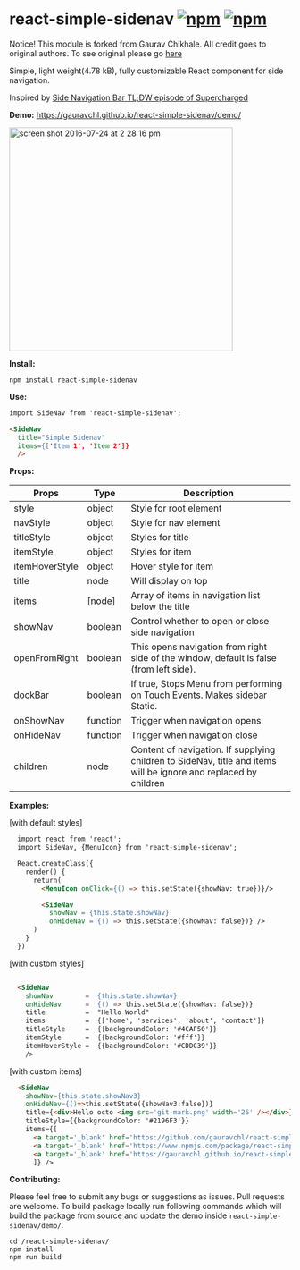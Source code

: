 # react-simple-sidenav [![npm](https://img.shields.io/npm/v/react-simple-sidenav.svg?maxAge=000)](https://www.npmjs.com/package/react-simple-sidenav) [![npm](https://img.shields.io/npm/dm/react-simple-sidenav.svg?maxAge=000)](https://www.npmjs.com/package/react-simple-sidenav)

Notice! This module is forked from Gaurav Chikhale. All credit goes to original authors. To see original please go [here](https://github.com/gauravchl/react-simple-sidenav)

Simple, light weight(4.78 kB), fully customizable React component for side navigation.

Inspired by [Side Navigation Bar TL;DW episode of Supercharged](https://youtu.be/Mhnj3PiPnZw)

**Demo:**  https://gauravchl.github.io/react-simple-sidenav/demo/

<img width="400" alt="screen shot 2016-07-24 at 2 28 16 pm" src="https://cloud.githubusercontent.com/assets/3471415/17082916/f53e196e-51ab-11e6-84bc-9fc36068c42e.png">



**Install:**
```
npm install react-simple-sidenav
```

**Use:**
```html
import SideNav from 'react-simple-sidenav';

<SideNav
  title="Simple Sidenav"
  items={['Item 1', 'Item 2']}
  />
```
**Props:**

Props | Type | Description
------|------ | -------------
style | object | Style for root element
navStyle | object | Style for nav element
titleStyle | object | Styles for title
itemStyle  | object | Styles for item
itemHoverStyle | object | Hover style for item
title      | node | Will display on top
items      | [node] | Array of items in navigation list below the title
showNav | boolean | Control whether to open or close side navigation
openFromRight | boolean | This opens navigation from right side of the window, default is false (from left side).
dockBar | boolean | If true, Stops Menu from performing on Touch Events. Makes sidebar Static.
onShowNav | function | Trigger when navigation opens
onHideNav | function | Trigger when navigation close
children  | node | Content of navigation. If supplying children to SideNav, title and items will be ignore and replaced by children




**Examples:**

[with default styles]

```html
  import react from 'react';
  import SideNav, {MenuIcon} from 'react-simple-sidenav';

  React.createClass({
    render() {
      return(
        <MenuIcon onClick={() => this.setState({showNav: true})}/>

        <SideNav
          showNav = {this.state.showNav}
          onHideNav = {() => this.setState({showNav: false})} />
      )
    }
  })

```

[with custom styles]

```html

  <SideNav
    showNav        =  {this.state.showNav}
    onHideNav      =  {() => this.setState({showNav: false})}
    title          =  "Hello World"
    items          =  {['home', 'services', 'about', 'contact']}
    titleStyle     =  {{backgroundColor: '#4CAF50'}}
    itemStyle      =  {{backgroundColor: '#fff'}}
    itemHoverStyle =  {{backgroundColor: '#CDDC39'}}
    />

```

[with custom items]

```html
  <SideNav
    showNav={this.state.showNav3}
    onHideNav={()=>this.setState({showNav3:false})}
    title={<div>Hello octo <img src='git-mark.png' width='26' /></div>}
    titleStyle={{backgroundColor: '#2196F3'}}
    items={[
      <a target='_blank' href='https://github.com/gauravchl/react-simple-sidenav'>View Source on github</a>,
      <a target='_blank' href='https://www.npmjs.com/package/react-simple-sidenav'>Install via npm</a>,
      <a target='_blank' href='https://gauravchl.github.io/react-simple-sidenav/demo/'>demo</a>
      ]} />


```

**Contributing:**

Please feel free to submit any bugs or suggestions as issues. Pull requests are welcome.
To build package locally run following commands which will build the package from source and update the demo inside `react-simple-sidenav/demo/`.

  ```
  cd /react-simple-sidenav/
  npm install
  npm run build
  ```
